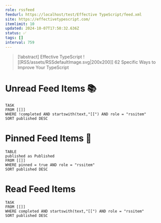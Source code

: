 ```yaml
---
role: rssfeed
feedurl: https://localhost/test/Effective TypeScript/feed.xml
site: https://effectivetypescript.com/
itemlimit: 10
updated: 2024-10-07T17:50:32.636Z
status: ✅
tags: []
interval: 759
---
```

> [!abstract] Effective TypeScript
> <span class="rss-image">![[RSS/assets/RSSdefaultImage.svg|200x200]]</span> 62 Specific Ways to Improve Your TypeScript

# Unread Feed Items 📚
~~~dataview
TASK
FROM [[]]
WHERE !completed AND startswith(text,"[[") AND role = "rssitem"
SORT published DESC
~~~

# Pinned Feed Items 📍
~~~dataview
TABLE
published as Published
FROM [[]]
WHERE pinned = true AND role = "rssitem"
SORT published DESC
~~~

# Read Feed Items
~~~dataview
TASK
FROM [[]]
WHERE completed AND startswith(text,"[[") AND role = "rssitem"
SORT published DESC
~~~
